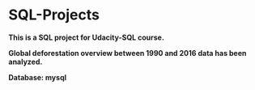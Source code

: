 # SQL-Projects

**This is a SQL project for Udacity-SQL course.**

**Global deforestation overview between 1990 and 2016 data has been analyzed.**

**Database: mysql**
